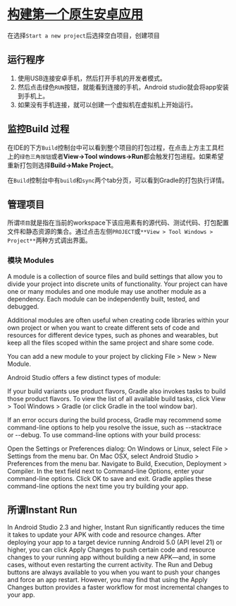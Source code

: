 # [构建第一个原生安卓应用](https://developer.android.com/training/basics/firstapp/creating-project)

在选择`Start a new project`后选择空白项目，创建项目



## 运行程序

1. 使用USB连接安卓手机，然后打开手机的开发者模式。
2. 然后点击绿色`RUN`按钮，就能看到连接的手机，Android studio就会将app安装到手机上。
3. 如果没有手机连接，就可以创建一个虚拟机在虚拟机上开始运行。

## 监控Build 过程

在IDE的下方`Build`控制台中可以看到整个项目的打包过程，在点击上方主工具栏上的`绿色三角按钮`或者**View->Tool windows->Run**都会触发打包进程。如果希望重新打包则选择**Build->Make Project**。

在`Build`控制台中有`build`和`sync`两个tab分页，可以看到Gradle的打包执行详情。

## 管理项目

所谓`项目`就是指在当前的workspace下该应用素有的源代码、测试代码、打包配置文件和静态资源的集合。通过点击左侧`PROJECT`或`**View > Tool Windows > Project**`两种方式调出界面。

### 模块 Modules
A module is a collection of source files and build settings that allow you to divide your project into discrete units of functionality. Your project can have one or many modules and one module may use another module as a dependency. Each module can be independently built, tested, and debugged.

Additional modules are often useful when creating code libraries within your own project or when you want to create different sets of code and resources for different device types, such as phones and wearables, but keep all the files scoped within the same project and share some code.

You can add a new module to your project by clicking File > New > New Module.

Android Studio offers a few distinct types of module:


If your build variants use product flavors, Gradle also invokes tasks to build those product flavors. To view the list of all available build tasks, click View > Tool Windows > Gradle (or click Gradle   in the tool window bar).

If an error occurs during the build process, Gradle may recommend some command-line options to help you resolve the issue, such as --stacktrace or --debug. To use command-line options with your build process:

Open the Settings or Preferences dialog:
On Windows or Linux, select File > Settings from the menu bar.
On Mac OSX, select Android Studio > Preferences from the menu bar.
Navigate to Build, Execution, Deployment > Compiler.
In the text field next to Command-line Options, enter your command-line options.
Click OK to save and exit.
Gradle applies these command-line options the next time you try building your app.

## 所谓Instant Run

In Android Studio 2.3 and higher, Instant Run significantly reduces the time it takes to update your APK with code and resource changes. After deploying your app to a target device running Android 5.0 (API level 21) or higher, you can click Apply Changes  to push certain code and resource changes to your running app without building a new APK—and, in some cases, without even restarting the current activity. The Run  and Debug  buttons are always available to you when you want to push your changes and force an app restart. However, you may find that using the Apply Changes button provides a faster workflow for most incremental changes to your app.